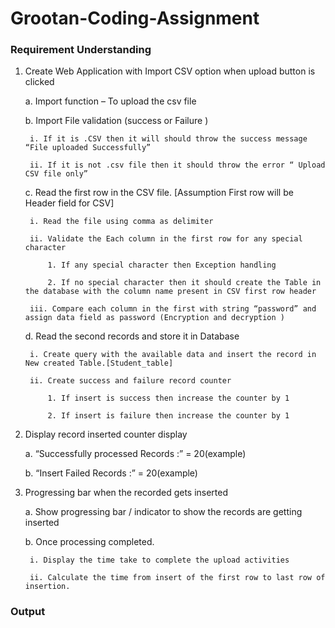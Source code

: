# Grootan-Coding-Assignment

### Requirement Understanding

1. Create Web Application with Import CSV option when upload button is clicked
    
    a. Import function – To upload the csv file
    
    b. Import File validation (success or Failure )
        
        i. If it is .CSV then it will should throw the success message “File uploaded Successfully”
        
        ii. If it is not .csv file then it should throw the error “ Upload CSV file only”

    c. Read the first row in the CSV file. [Assumption First row will be Header field for CSV]

        i. Read the file using comma as delimiter

        ii. Validate the Each column in the first row for any special character

            1. If any special character then Exception handling

            2. If no special character then it should create the Table in the database with the column name present in CSV first row header

        iii. Compare each column in the first with string “password” and assign data field as password (Encryption and decryption )

    d. Read the second records and store it in Database
        
        i. Create query with the available data and insert the record in New created Table.[Student_table]
        
        ii. Create success and failure record counter

            1. If insert is success then increase the counter by 1

            2. If insert is failure then increase the counter by 1

2. Display record inserted counter display
    
    a. “Successfully processed Records :” = 20(example)
    
    b. “Insert Failed Records :” = 20(example)

3. Progressing bar when the recorded gets inserted

    a. Show progressing bar / indicator to show the records are getting inserted

    b. Once processing completed.
  
        i. Display the time take to complete the upload activities

        ii. Calculate the time from insert of the first row to last row of insertion.
        
### Output
